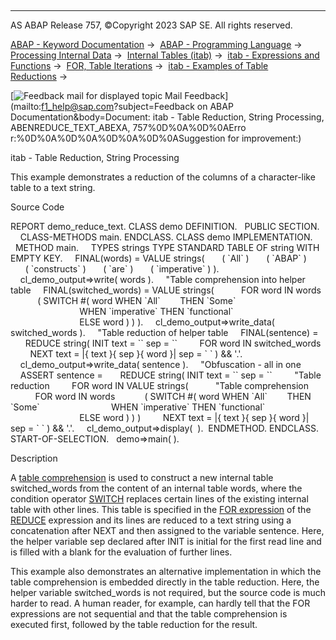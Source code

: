   

* * *

AS ABAP Release 757, ©Copyright 2023 SAP SE. All rights reserved.

[ABAP - Keyword Documentation](https://help.sap.com/doc/abapdocu_757_index_htm/7.57/en-US/abenabap.htm) →  [ABAP - Programming Language](https://help.sap.com/doc/abapdocu_757_index_htm/7.57/en-US/abenabap_reference.htm) →  [Processing Internal Data](https://help.sap.com/doc/abapdocu_757_index_htm/7.57/en-US/abenabap_data_working.htm) →  [Internal Tables (itab)](https://help.sap.com/doc/abapdocu_757_index_htm/7.57/en-US/abenitab.htm) →  [itab - Expressions and Functions](https://help.sap.com/doc/abapdocu_757_index_htm/7.57/en-US/abentable_processing_expr_func.htm) →  [FOR, Table Iterations](https://help.sap.com/doc/abapdocu_757_index_htm/7.57/en-US/abenfor_itab.htm) →  [itab - Examples of Table Reductions](https://help.sap.com/doc/abapdocu_757_index_htm/7.57/en-US/abentable_reductions_abexas.htm) → 

 [![](Mail.gif?object=Mail.gif&sap-language=EN "Feedback mail for displayed topic") Mail Feedback](mailto:f1_help@sap.com?subject=Feedback on ABAP Documentation&body=Document: itab - Table Reduction, String Processing, ABENREDUCE_TEXT_ABEXA, 757%0D%0A%0D%0AErro
r:%0D%0A%0D%0A%0D%0A%0D%0ASuggestion for improvement:)

itab - Table Reduction, String Processing

This example demonstrates a reduction of the columns of a character-like table to a text string.

Source Code   

REPORT demo\_reduce\_text.
CLASS demo DEFINITION.
  PUBLIC SECTION.
    CLASS-METHODS main.
ENDCLASS.
CLASS demo IMPLEMENTATION.
  METHOD main.
    TYPES strings TYPE STANDARD TABLE OF string WITH EMPTY KEY.
    FINAL(words) = VALUE strings(
      ( \`All\` )
      ( \`ABAP\` )
      ( \`constructs\` )
      ( \`are\` )
      ( \`imperative\` ) ).
    cl\_demo\_output=>write( words ).
    "Table comprehension into helper table
    FINAL(switched\_words) = VALUE strings(
          FOR word IN words
           ( SWITCH #( word WHEN \`All\`        THEN \`Some\`
                            WHEN \`imperative\` THEN \`functional\`
                            ELSE word ) ) ).
    cl\_demo\_output=>write\_data( switched\_words ).
    "Table reduction of helper table
    FINAL(sentence) =
      REDUCE string( INIT text = \`\` sep = \`\`
        FOR word IN switched\_words
        NEXT text = |{ text }{ sep }{ word }| sep = \` \` ) && '.'.
    cl\_demo\_output=>write\_data( sentence ).
    "Obfuscation - all in one
    ASSERT sentence =
      REDUCE string( INIT text = \`\` sep = \`\`
        "Table reduction
        FOR word IN VALUE strings(
          "Table comprehension
          FOR word IN words
           ( SWITCH #( word WHEN \`All\`        THEN \`Some\`
                            WHEN \`imperative\` THEN \`functional\`
                            ELSE word ) ) )
        NEXT text = |{ text }{ sep }{ word }| sep = \` \` ) && '.'.
    cl\_demo\_output=>display(  ).  ENDMETHOD.
ENDCLASS.
START-OF-SELECTION.
  demo=>main( ).

Description   

A [table comprehension](https://help.sap.com/doc/abapdocu_757_index_htm/7.57/en-US/abentable_comprehension_glosry.htm "Glossary Entry") is used to construct a new internal table switched\_words from the content of an internal table words, where the condition operator [SWITCH](https://help.sap.com/doc/abapdocu_757_index_htm/7.57/en-US/abenconditional_expression_switch.htm) replaces certain lines of the existing internal table with other lines. This table is specified in the [FOR expression](https://help.sap.com/doc/abapdocu_757_index_htm/7.57/en-US/abenfor_in_itab.htm) of the [REDUCE](https://help.sap.com/doc/abapdocu_757_index_htm/7.57/en-US/abenconstructor_expression_reduce.htm) expression and its lines are reduced to a text string using a concatenation after NEXT and then assigned to the variable sentence. Here, the helper variable sep declared after INIT is initial for the first read line and is filled with a blank for the evaluation of further lines.

This example also demonstrates an alternative implementation in which the table comprehension is embedded directly in the table reduction. Here, the helper variable switched\_words is not required, but the source code is much harder to read. A human reader, for example, can hardly tell that the FOR expressions are not sequential and that the table comprehension is executed first, followed by the table reduction for the result.